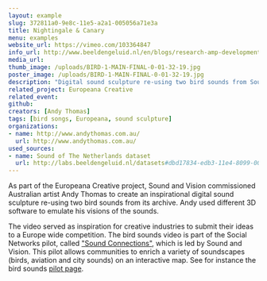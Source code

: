 ```yaml
---
layout: example
slug: 372811a0-9e8c-11e5-a2a1-005056a71e3a
title: Nightingale & Canary
menu: examples
website_url: https://vimeo.com/103364847
info_url: http://www.beeldengeluid.nl/en/blogs/research-amp-development-en/201409/creating-inspirational-video-archival-bird-songs
media_url: 
thumb_image: /uploads/BIRD-1-MAIN-FINAL-0-01-32-19.jpg
poster_image: /uploads/BIRD-1-MAIN-FINAL-0-01-32-19.jpg
description: "Digital sound sculpture re-using two bird sounds from Sound and Vision archive"
related_project: Europeana Creative
related_event: 
github: 
creators: [Andy Thomas]
tags: [bird songs, Europeana, sound sculpture]
organizations: 
- name: http://www.andythomas.com.au/
  url: http://www.andythomas.com.au/
used_sources: 
- name: Sound of The Netherlands dataset
  url: http://labs.beeldengeluid.nl/datasets#dbd17834-edb3-11e4-8099-005056a71e3a
---
```


As part of the Europeana Creative project, Sound and Vision commissioned Australian artist Andy Thomas to create an inspirational digital sound sculpture re-using two bird sounds from its archive. Andy used different 3D software to emulate his visions of the sounds.

The video served as inspiration for creative industries to submit their ideas to a Europe wide competition. The bird sounds video is part of the Social Networks pilot, called ["Sound Connections"](http://pro.europeana.eu/europeana-creative/pilots/social-networks-pilot), which is led by Sound and Vision. This pilot allows communities to enrich a variety of soundscapes (birds, aviation and city sounds) on an interactive map. See for instance the bird sounds [pilot page](http://www.historypin.com/en/explore/birdlife).
